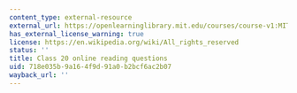 ```yaml
---
content_type: external-resource
external_url: https://openlearninglibrary.mit.edu/courses/course-v1:MITx+18.05r_10+2022_Summer/courseware/week11/class20/2?activate_block_id=block-v1%3AMITx%2B18.05r_10%2B2022_Summer%2Btype%40vertical%2Bblock%40class20-rq1-vertical
has_external_license_warning: true
license: https://en.wikipedia.org/wiki/All_rights_reserved
status: ''
title: Class 20 online reading questions
uid: 718e035b-9a16-4f9d-91a0-b2bcf6ac2b07
wayback_url: ''
---
```

